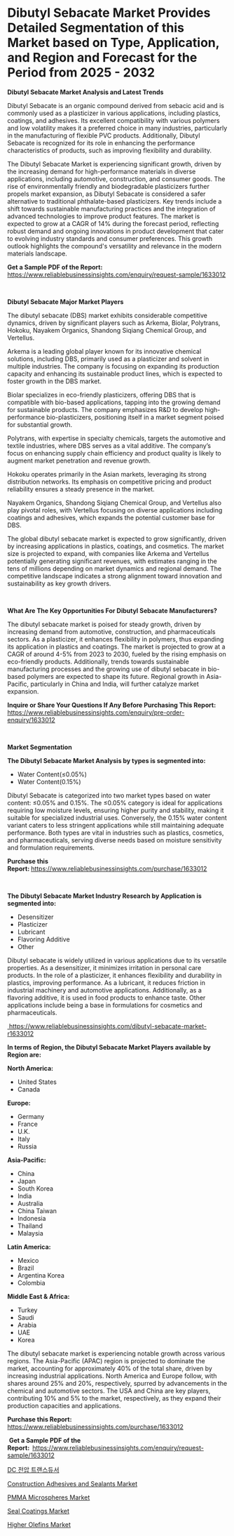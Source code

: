 <p><h1>Dibutyl Sebacate Market Provides Detailed Segmentation of this Market based on Type, Application, and Region and Forecast for the Period from 2025 - 2032</h1></p><p><strong>Dibutyl Sebacate Market Analysis and Latest Trends</strong></p>
<p><p>Dibutyl Sebacate is an organic compound derived from sebacic acid and is commonly used as a plasticizer in various applications, including plastics, coatings, and adhesives. Its excellent compatibility with various polymers and low volatility makes it a preferred choice in many industries, particularly in the manufacturing of flexible PVC products. Additionally, Dibutyl Sebacate is recognized for its role in enhancing the performance characteristics of products, such as improving flexibility and durability.</p><p>The Dibutyl Sebacate Market is experiencing significant growth, driven by the increasing demand for high-performance materials in diverse applications, including automotive, construction, and consumer goods. The rise of environmentally friendly and biodegradable plasticizers further propels market expansion, as Dibutyl Sebacate is considered a safer alternative to traditional phthalate-based plasticizers. Key trends include a shift towards sustainable manufacturing practices and the integration of advanced technologies to improve product features. The market is expected to grow at a CAGR of 14% during the forecast period, reflecting robust demand and ongoing innovations in product development that cater to evolving industry standards and consumer preferences. This growth outlook highlights the compound's versatility and relevance in the modern materials landscape.</p></p>
<p><strong>Get a Sample PDF of the Report:&nbsp;</strong> <a href="https://www.reliablebusinessinsights.com/enquiry/request-sample/1633012?utm_campaign=97&utm_medium=2&utm_source=Github&utm_content=ia&utm_term=02042025&utm_id=dibutyl-sebacate">https://www.reliablebusinessinsights.com/enquiry/request-sample/1633012</a></p>
<p>&nbsp;</p>
<p><strong>Dibutyl Sebacate Major Market Players</strong></p>
<p><p>The dibutyl sebacate (DBS) market exhibits considerable competitive dynamics, driven by significant players such as Arkema, Biolar, Polytrans, Hokoku, Nayakem Organics, Shandong Siqiang Chemical Group, and Vertellus. </p><p>Arkema is a leading global player known for its innovative chemical solutions, including DBS, primarily used as a plasticizer and solvent in multiple industries. The company is focusing on expanding its production capacity and enhancing its sustainable product lines, which is expected to foster growth in the DBS market.</p><p>Biolar specializes in eco-friendly plasticizers, offering DBS that is compatible with bio-based applications, tapping into the growing demand for sustainable products. The company emphasizes R&D to develop high-performance bio-plasticizers, positioning itself in a market segment poised for substantial growth.</p><p>Polytrans, with expertise in specialty chemicals, targets the automotive and textile industries, where DBS serves as a vital additive. The company’s focus on enhancing supply chain efficiency and product quality is likely to augment market penetration and revenue growth.</p><p>Hokoku operates primarily in the Asian markets, leveraging its strong distribution networks. Its emphasis on competitive pricing and product reliability ensures a steady presence in the market.</p><p>Nayakem Organics, Shandong Siqiang Chemical Group, and Vertellus also play pivotal roles, with Vertellus focusing on diverse applications including coatings and adhesives, which expands the potential customer base for DBS.</p><p>The global dibutyl sebacate market is expected to grow significantly, driven by increasing applications in plastics, coatings, and cosmetics. The market size is projected to expand, with companies like Arkema and Vertellus potentially generating significant revenues, with estimates ranging in the tens of millions depending on market dynamics and regional demand. The competitive landscape indicates a strong alignment toward innovation and sustainability as key growth drivers.</p></p>
<p>&nbsp;</p>
<p><strong>What Are The Key Opportunities For Dibutyl Sebacate Manufacturers?</strong></p>
<p><p>The dibutyl sebacate market is poised for steady growth, driven by increasing demand from automotive, construction, and pharmaceuticals sectors. As a plasticizer, it enhances flexibility in polymers, thus expanding its application in plastics and coatings. The market is projected to grow at a CAGR of around 4-5% from 2023 to 2030, fueled by the rising emphasis on eco-friendly products. Additionally, trends towards sustainable manufacturing processes and the growing use of dibutyl sebacate in bio-based polymers are expected to shape its future. Regional growth in Asia-Pacific, particularly in China and India, will further catalyze market expansion.</p></p>
<p><strong>Inquire or Share Your Questions If Any Before Purchasing This Report:</strong> <a href="https://www.reliablebusinessinsights.com/enquiry/pre-order-enquiry/1633012?utm_campaign=97&utm_medium=2&utm_source=Github&utm_content=ia&utm_term=02042025&utm_id=dibutyl-sebacate">https://www.reliablebusinessinsights.com/enquiry/pre-order-enquiry/1633012</a></p>
<p>&nbsp;</p>
<p><strong>Market Segmentation</strong></p>
<p><strong>The Dibutyl Sebacate Market Analysis by types is segmented into:</strong></p>
<p><ul><li>Water Content(≤0.05%)</li><li>Water Content(0.15%)</li></ul></p>
<p><p>Dibutyl Sebacate is categorized into two market types based on water content: ≤0.05% and 0.15%. The ≤0.05% category is ideal for applications requiring low moisture levels, ensuring higher purity and stability, making it suitable for specialized industrial uses. Conversely, the 0.15% water content variant caters to less stringent applications while still maintaining adequate performance. Both types are vital in industries such as plastics, cosmetics, and pharmaceuticals, serving diverse needs based on moisture sensitivity and formulation requirements.</p></p>
<p><strong>Purchase this Report:&nbsp;</strong><a href="https://www.reliablebusinessinsights.com/purchase/1633012?utm_campaign=97&utm_medium=2&utm_source=Github&utm_content=ia&utm_term=02042025&utm_id=dibutyl-sebacate">https://www.reliablebusinessinsights.com/purchase/1633012</a></p>
<p>&nbsp;</p>
<p><strong>The Dibutyl Sebacate Market Industry Research by Application is segmented into:</strong></p>
<p><ul><li>Desensitizer</li><li>Plasticizer</li><li>Lubricant</li><li>Flavoring Additive</li><li>Other</li></ul></p>
<p><p>Dibutyl sebacate is widely utilized in various applications due to its versatile properties. As a desensitizer, it minimizes irritation in personal care products. In the role of a plasticizer, it enhances flexibility and durability in plastics, improving performance. As a lubricant, it reduces friction in industrial machinery and automotive applications. Additionally, as a flavoring additive, it is used in food products to enhance taste. Other applications include being a base in formulations for cosmetics and pharmaceuticals.</p></p>
<p><a href="https://www.reliablebusinessinsights.com/dibutyl-sebacate-market-r1633012?utm_campaign=97&utm_medium=2&utm_source=Github&utm_content=ia&utm_term=02042025&utm_id=dibutyl-sebacate">&nbsp;https://www.reliablebusinessinsights.com/dibutyl-sebacate-market-r1633012</a></p>
<p><strong>In terms of Region, the Dibutyl Sebacate Market Players available by Region are:</strong></p>
<p>
    <p> <strong> North America: </strong>
        <ul>
            <li>United States</li>
            <li>Canada</li>
        </ul>
        </p> 
    <p> <strong> Europe: </strong>
        <ul>
            <li>Germany</li>
            <li>France</li>
            <li>U.K.</li>
            <li>Italy</li>
            <li>Russia</li>
        </ul>
        </p> 
    <p> <strong> Asia-Pacific: </strong>
        <ul>
            <li>China</li>
            <li>Japan</li>
            <li>South Korea</li>
            <li>India</li>
            <li>Australia</li>
            <li>China Taiwan</li>
            <li>Indonesia</li>
            <li>Thailand</li>
            <li>Malaysia</li>
        </ul>
        </p> 
    <p> <strong> Latin America: </strong>
        <ul>
            <li>Mexico</li>
            <li>Brazil</li>
            <li>Argentina Korea</li>
            <li>Colombia</li>
        </ul>
        </p> 
    <p> <strong> Middle East & Africa: </strong>
        <ul>
            <li>Turkey</li>
            <li>Saudi</li>
            <li>Arabia</li>
            <li>UAE</li>
            <li>Korea</li>
        </ul>
    </p>
    </p>
<p><p>The dibutyl sebacate market is experiencing notable growth across various regions. The Asia-Pacific (APAC) region is projected to dominate the market, accounting for approximately 40% of the total share, driven by increasing industrial applications. North America and Europe follow, with shares around 25% and 20%, respectively, spurred by advancements in the chemical and automotive sectors. The USA and China are key players, contributing 10% and 5% to the market, respectively, as they expand their production capacities and applications.</p></p>
<p><strong>Purchase this Report: </strong><a href="https://www.reliablebusinessinsights.com/purchase/1633012?utm_campaign=97&utm_medium=2&utm_source=Github&utm_content=ia&utm_term=02042025&utm_id=dibutyl-sebacate">https://www.reliablebusinessinsights.com/purchase/1633012</a></p>
<p>&nbsp;<strong>Get a Sample PDF of the Report:&nbsp;&nbsp;</strong><a href="https://www.reliablebusinessinsights.com/enquiry/request-sample/1633012?utm_campaign=97&utm_medium=2&utm_source=Github&utm_content=ia&utm_term=02042025&utm_id=dibutyl-sebacate">https://www.reliablebusinessinsights.com/enquiry/request-sample/1633012</a></p>
<p><strong></strong></p>
<p><p><a href="https://github.com/sougarounis/Market-Research-Report-List-7/blob/main/907345251630.md?utm_campaign=97&utm_medium=2&utm_source=Github&utm_content=ia&utm_term=02042025&utm_id=dibutyl-sebacate">DC 전압 트랜스듀서</a></p><p><a href="https://github.com/panciujoslin3/Market-Research-Report-List-1/blob/main/construction-adhesives-and-sealants-market.md?utm_campaign=97&utm_medium=2&utm_source=Github&utm_content=ia&utm_term=02042025&utm_id=dibutyl-sebacate">Construction Adhesives and Sealants Market</a></p><p><a href="https://github.com/uldularido/Market-Research-Report-List-1/blob/main/pmma-microspheres-market.md?utm_campaign=97&utm_medium=2&utm_source=Github&utm_content=ia&utm_term=02042025&utm_id=dibutyl-sebacate">PMMA Microspheres Market</a></p><p><a href="https://github.com/gummaarmel83/Market-Research-Report-List-1/blob/main/seal-coatings-market.md?utm_campaign=97&utm_medium=2&utm_source=Github&utm_content=ia&utm_term=02042025&utm_id=dibutyl-sebacate">Seal Coatings Market</a></p><p><a href="https://github.com/widlerumland/Market-Research-Report-List-1/blob/main/higher-olefins-market.md?utm_campaign=97&utm_medium=2&utm_source=Github&utm_content=ia&utm_term=02042025&utm_id=dibutyl-sebacate">Higher Olefins Market</a></p></p>